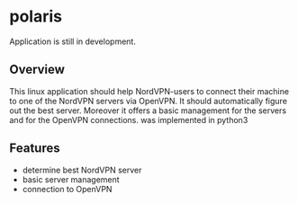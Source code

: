 # polaris

Application is still in development.

## Overview
This linux application should help NordVPN-users to connect their machine to one of the NordVPN servers via OpenVPN. It should automatically figure out the best server. Moreover it offers a basic management for the servers and for the OpenVPN connections.
was implemented in python3

## Features
- determine best NordVPN server
- basic server management
- connection to OpenVPN
